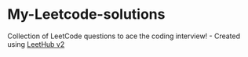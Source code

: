 # My-Leetcode-solutions
Collection of LeetCode questions to ace the coding interview! - Created using [LeetHub v2](https://github.com/arunbhardwaj/LeetHub-2.0)
